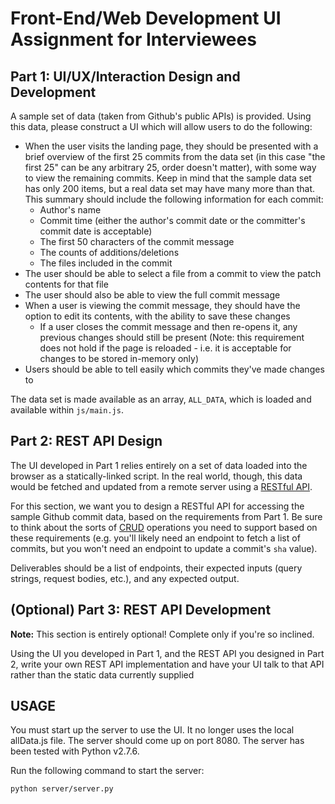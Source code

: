 # Front-End/Web Development UI Assignment for Interviewees

## Part 1: UI/UX/Interaction Design and Development

A sample set of data (taken from Github's public APIs) is provided. Using this data, please construct a UI which will allow users to do the following:

* When the user visits the landing page, they should be presented with a brief overview of the first 25 commits from the data set (in this case "the first 25" can be any arbitrary 25, order doesn't matter), with some way to view the remaining commits. Keep in mind that the sample data set has only 200 items, but a real data set may have many more than that. This summary should include the following information for each commit:
  * Author's name
  * Commit time (either the author's commit date or the committer's commit date is acceptable)
  * The first 50 characters of the commit message
  * The counts of additions/deletions
  * The files included in the commit
* The user should be able to select a file from a commit to view the patch contents for that file
* The user should also be able to view the full commit message
* When a user is viewing the commit message, they should have the option to edit its contents, with the ability to save these changes
  * If a user closes the commit message and then re-opens it, any previous changes should still be present (Note: this requirement does not hold if the page is reloaded - i.e. it is acceptable for changes to be stored in-memory only)
* Users should be able to tell easily which commits they've made changes to

The data set is made available as an array, `ALL_DATA`, which is loaded and available within `js/main.js`.

## Part 2: REST API Design

The UI developed in Part 1 relies entirely on a set of data loaded into the browser as a statically-linked script. In the real world, though, this data would be fetched and updated from a remote server using a [RESTful API](http://en.wikipedia.org/wiki/Representational_state_transfer).

For this section, we want you to design a RESTful API for accessing the sample Github commit data, based on the requirements from Part 1. Be sure to think about the sorts of [CRUD](http://en.wikipedia.org/wiki/Create,_read,_update_and_delete) operations you need to support based on these requirements (e.g. you'll likely need an endpoint to fetch a list of commits, but you won't need an endpoint to update a commit's `sha` value).

Deliverables should be a list of endpoints, their expected inputs (query strings, request bodies, etc.), and any expected output.

## (Optional) Part 3: REST API Development

**Note:** This section is entirely optional! Complete only if you're so inclined.

Using the UI you developed in Part 1, and the REST API you designed in Part 2, write your own REST API implementation and have your UI talk to that API rather than the static data currently supplied

## USAGE

You must start up the server to use the UI. It no longer uses the local allData.js file. The server should come up on port 8080. The server has been tested with Python v2.7.6.

Run the following command to start the server:

```bash
python server/server.py
```
